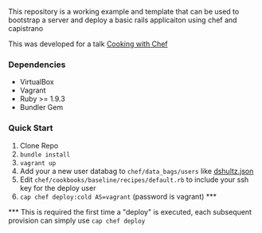 This repository is a working example and template that can be used to bootstrap
a server and deploy a basic rails applicaiton using chef and capistrano

This was developed for a talk [Cooking with Chef](http://danshultz.github.io/talks/cooking_with_chef)

### Dependencies

* VirtualBox
* Vagrant
* Ruby >= 1.9.3
* Bundler Gem

### Quick Start

1. Clone Repo
1. ```bundle install```
1. ```vagrant up```
1. Add your a new user databag to ```chef/data_bags/users``` like [dshultz.json](https://github.com/danshultz/chef-solo-rails/blob/master/chef/data_bags/users/dshultz.json)
1. Edit ```chef/cookbooks/baseline/recipes/default.rb``` to include your ssh key for the deploy user
1. ```cap chef deploy:cold AS=vagrant``` (password is vagrant) ***

*** This is required the first time a "deploy" is executed, each subsequent provision 
can simply use ```cap chef deploy```
